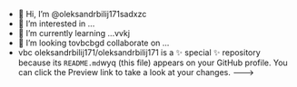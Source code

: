 - 👋 Hi, I’m @oleksandrbilij171sadxzc
- 👀 I’m interested in ...
- 🌱 I’m currently learning ...vvkj
- 💞️ I’m looking tovbcbgd collaborate on ...
- vbc
oleksandrbilij171/oleksandrbilij171 is a ✨ special ✨ repository because its `README.md`wyq (this file) appears on your GitHub profile.
You can click the Preview link to take a look at your changes.
--->

